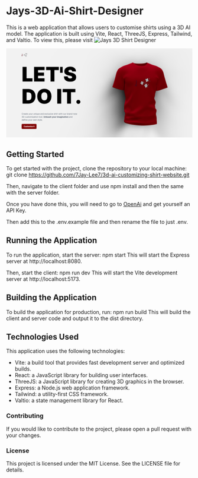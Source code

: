 # Jays-3D-Ai-Shirt-Designer
This is a web application that allows users to customise shirts using a 3D AI model. The application is built using Vite, React, ThreeJS, Express, Tailwind, and Valtio. To view this, please visit ![Jays 3D Shirt Designer](https://3d-designer.netlify.app/)

![3D Website](Jays-3D-Shirt-HomePage.png)

## Getting Started
To get started with the project, clone the repository to your local machine:
git clone https://github.com/7Jay-Lee7/3d-ai-customizing-shirt-website.git

Then, navigate to the client folder and use npm install and then the same with the server folder.

Once you have done this, you will need to go to [OpenAi](https://platform.openai.com/account/api-keys) and get yourself an API Key.

Then add this to the .env.example file and then rename the file to just .env.

## Running the Application
To run the application, start the server:
npm start
This will start the Express server at http://localhost:8080.

Then, start the client:
npm run dev
This will start the Vite development server at http://localhost:5173.

## Building the Application
To build the application for production, run:
npm run build
This will build the client and server code and output it to the dist directory.

## Technologies Used
This application uses the following technologies:

* Vite: a build tool that provides fast development server and optimized builds.
* React: a JavaScript library for building user interfaces.
* ThreeJS: a JavaScript library for creating 3D graphics in the browser.
* Express: a Node.js web application framework.
* Tailwind: a utility-first CSS framework.
* Valtio: a state management library for React.

### Contributing
If you would like to contribute to the project, please open a pull request with your changes.

### License
This project is licensed under the MIT License. See the LICENSE file for details.
